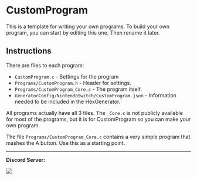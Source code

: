 # CustomProgram

This is a template for writing your own programs. To build your own program, you can start by editing this one. Then rename it later.


## Instructions

There are  files to each program:

- `CustomProgram.c` - Settings for the program
- `Programs/CustomProgram.h` - Header for settings.
- `Programs/CustomProgram_Core.c` - The program itself.
- `GeneratorConfig/NintendoSwitch/CustomProgram.json` - Information needed to be included in the HexGenerator.

All programs actually have all 3 files. The `_Core.c` is not publicly available for most of the programs, but it is for CustomProgram so you can make your own program.

The file `Programs/CustomProgram_Core.c` contains a very simple program that mashes the A button. Use this as a starting point.



<hr>

**Discord Server:** 

[<img src="https://canary.discordapp.com/api/guilds/695809740428673034/widget.png?style=banner2">](https://discord.gg/cQ4gWxN)

